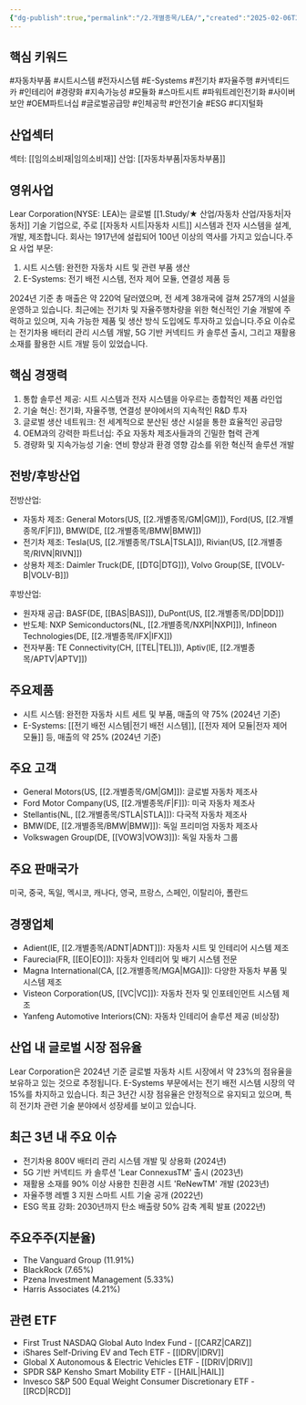 ```yaml
---
{"dg-publish":true,"permalink":"/2.개별종목/LEA/","created":"2025-02-06T21:23:46.802+09:00","updated":"2025-06-03T20:05:59.865+09:00"}
---
```


## 핵심 키워드

#자동차부품 #시트시스템 #전자시스템 #E-Systems #전기차 #자율주행 #커넥티드카 #인테리어 #경량화 #지속가능성 #모듈화 #스마트시트 #파워트레인전기화 #사이버보안 #OEM파트너십 #글로벌공급망 #인체공학 #안전기술 #ESG #디지털화

## 산업섹터

섹터: [[임의소비재\|임의소비재]]
산업: [[자동차부품\|자동차부품]]

## 영위사업

Lear Corporation(NYSE: LEA)는 글로벌 [[1.Study/★ 산업/자동차 산업/자동차\|자동차]] 기술 기업으로, 주로 [[자동차 시트\|자동차 시트]] 시스템과 전자 시스템을 설계, 개발, 제조합니다. 회사는 1917년에 설립되어 100년 이상의 역사를 가지고 있습니다.주요 사업 부문:

1. 시트 시스템: 완전한 자동차 시트 및 관련 부품 생산
2. E-Systems: 전기 배전 시스템, 전자 제어 모듈, 연결성 제품 등

2024년 기준 총 매출은 약 220억 달러였으며, 전 세계 38개국에 걸쳐 257개의 시설을 운영하고 있습니다. 최근에는 전기차 및 자율주행차량을 위한 혁신적인 기술 개발에 주력하고 있으며, 지속 가능한 제품 및 생산 방식 도입에도 투자하고 있습니다.주요 이슈로는 전기차용 배터리 관리 시스템 개발, 5G 기반 커넥티드 카 솔루션 출시, 그리고 재활용 소재를 활용한 시트 개발 등이 있었습니다.

## 핵심 경쟁력

1. 통합 솔루션 제공: 시트 시스템과 전자 시스템을 아우르는 종합적인 제품 라인업
2. 기술 혁신: 전기화, 자율주행, 연결성 분야에서의 지속적인 R&D 투자
3. 글로벌 생산 네트워크: 전 세계적으로 분산된 생산 시설을 통한 효율적인 공급망
4. OEM과의 강력한 파트너십: 주요 자동차 제조사들과의 긴밀한 협력 관계
5. 경량화 및 지속가능성 기술: 연비 향상과 환경 영향 감소를 위한 혁신적 솔루션 개발

## 전방/후방산업

전방산업:

- 자동차 제조: General Motors(US, [[2.개별종목/GM\|GM]]), Ford(US, [[2.개별종목/F\|F]]), BMW(DE, [[2.개별종목/BMW\|BMW]])
- 전기차 제조: Tesla(US, [[2.개별종목/TSLA\|TSLA]]), Rivian(US, [[2.개별종목/RIVN\|RIVN]])
- 상용차 제조: Daimler Truck(DE, [[DTG\|DTG]]), Volvo Group(SE, [[VOLV-B\|VOLV-B]])

후방산업:

- 원자재 공급: BASF(DE, [[BAS\|BAS]]), DuPont(US, [[2.개별종목/DD\|DD]])
- 반도체: NXP Semiconductors(NL, [[2.개별종목/NXPI\|NXPI]]), Infineon Technologies(DE, [[2.개별종목/IFX\|IFX]])
- 전자부품: TE Connectivity(CH, [[TEL\|TEL]]), Aptiv(IE, [[2.개별종목/APTV\|APTV]])

## 주요제품

- 시트 시스템: 완전한 자동차 시트 세트 및 부품, 매출의 약 75% (2024년 기준)
- E-Systems: [[전기 배전 시스템\|전기 배전 시스템]], [[전자 제어 모듈\|전자 제어 모듈]] 등, 매출의 약 25% (2024년 기준)

## 주요 고객

- General Motors(US, [[2.개별종목/GM\|GM]]): 글로벌 자동차 제조사
- Ford Motor Company(US, [[2.개별종목/F\|F]]): 미국 자동차 제조사
- Stellantis(NL, [[2.개별종목/STLA\|STLA]]): 다국적 자동차 제조사
- BMW(DE, [[2.개별종목/BMW\|BMW]]): 독일 프리미엄 자동차 제조사
- Volkswagen Group(DE, [[VOW3\|VOW3]]): 독일 자동차 그룹

## 주요 판매국가

미국, 중국, 독일, 멕시코, 캐나다, 영국, 프랑스, 스페인, 이탈리아, 폴란드

## 경쟁업체

- Adient(IE, [[2.개별종목/ADNT\|ADNT]]): 자동차 시트 및 인테리어 시스템 제조
- Faurecia(FR, [[EO\|EO]]): 자동차 인테리어 및 배기 시스템 전문
- Magna International(CA, [[2.개별종목/MGA\|MGA]]): 다양한 자동차 부품 및 시스템 제조
- Visteon Corporation(US, [[VC\|VC]]): 자동차 전자 및 인포테인먼트 시스템 제조
- Yanfeng Automotive Interiors(CN): 자동차 인테리어 솔루션 제공 (비상장)

## 산업 내 글로벌 시장 점유율

Lear Corporation은 2024년 기준 글로벌 자동차 시트 시장에서 약 23%의 점유율을 보유하고 있는 것으로 추정됩니다. E-Systems 부문에서는 전기 배전 시스템 시장의 약 15%를 차지하고 있습니다. 최근 3년간 시장 점유율은 안정적으로 유지되고 있으며, 특히 전기차 관련 기술 분야에서 성장세를 보이고 있습니다.

## 최근 3년 내 주요 이슈

- 전기차용 800V 배터리 관리 시스템 개발 및 상용화 (2024년)
- 5G 기반 커넥티드 카 솔루션 'Lear ConnexusTM' 출시 (2023년)
- 재활용 소재를 90% 이상 사용한 친환경 시트 'ReNewTM' 개발 (2023년)
- 자율주행 레벨 3 지원 스마트 시트 기술 공개 (2022년)
- ESG 목표 강화: 2030년까지 탄소 배출량 50% 감축 계획 발표 (2022년)

## 주요주주(지분율)

- The Vanguard Group (11.91%)
- BlackRock (7.65%)
- Pzena Investment Management (5.33%)
- Harris Associates (4.21%)

## 관련 ETF

- First Trust NASDAQ Global Auto Index Fund - [[CARZ\|CARZ]]
- iShares Self-Driving EV and Tech ETF - [[IDRV\|IDRV]]
- Global X Autonomous & Electric Vehicles ETF - [[DRIV\|DRIV]]
- SPDR S&P Kensho Smart Mobility ETF - [[HAIL\|HAIL]]
- Invesco S&P 500 Equal Weight Consumer Discretionary ETF - [[RCD\|RCD]]